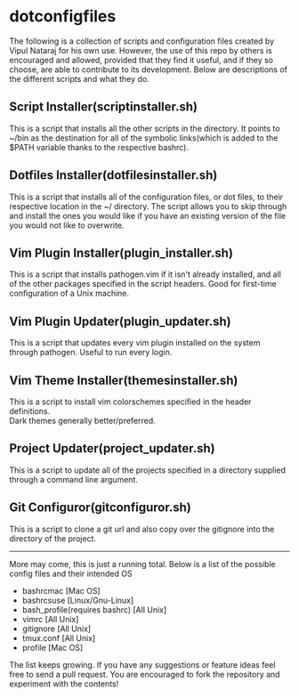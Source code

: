 dotconfigfiles
==============

The following is a collection of scripts and configuration files created by Vipul Nataraj for his own use.  However, the use of this repo by others is encouraged and allowed, provided that they find it useful, and if they so choose, are able to contribute to its development.  Below are descriptions of the different scripts and what they do.  

Script Installer(scriptinstaller.sh)
-------------------------------------
This is a script that installs all the other scripts in the directory.  It points to ~/bin as the destination for all of the symbolic links(which is added to the $PATH variable thanks to the respective bashrc).

Dotfiles Installer(dotfilesinstaller.sh)
-----------------------------------------
This is a script that installs all of the configuration files, or dot files, to their respective location in the ~/ directory.  The script allows you to skip through and install the ones you would like if you have an existing version of the file you would not like to overwrite.

Vim Plugin Installer(plugin\_installer.sh)
-------------------------------------------
This is a script that installs pathogen.vim if it isn't already installed, and all of the other packages specified in the script headers. Good for first-time configuration of a Unix machine.

Vim Plugin Updater(plugin\_updater.sh)
---------------------------------------
This is a script that updates every vim plugin installed on the system through pathogen.  Useful to run every login.

Vim Theme Installer(themesinstaller.sh)
----------------------------------------
This is a script to install vim colorschemes specified in the header definitions.  
Dark themes generally better/preferred.

Project Updater(project\_updater.sh)
-------------------------------------
This is a script to update all of the projects specified in a directory supplied through a command line argument.

Git Configuror(gitconfiguror.sh)
---------------------------------
This is a script to clone a git url and also copy over the gitignore into the directory of the project.


-----------------------------------

More may come, this is just a running total.  Below is a list of the possible config files and their intended OS

- bashrcmac [Mac OS]
- bashrcsuse [Linux/Gnu-Linux]
- bash\_profile(requires bashrc) [All Unix]
- vimrc [All Unix]
- gitignore [All Unix]
- tmux.conf [All Unix]
- profile [Mac OS]

The list keeps growing.  If you have any suggestions or feature ideas feel free to send a pull request.  You are encouraged to fork the repository and experiment with the contents!

